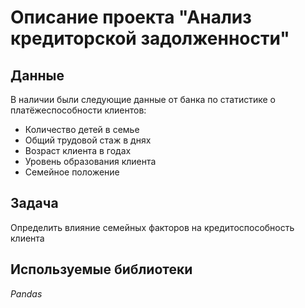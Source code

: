 # Описание проекта "Анализ кредиторской задолженности"

## Данные
В наличии были следующие данные от банка по статистике о платёжеспособности клиентов:
- Количество детей в семье 
- Общий трудовой стаж в днях 
- Возраст клиента в годах 
- Уровень образования клиента 
- Семейное положение 

## Задача
Определить влияние семейных факторов на кредитоспособность клиента

## Используемые библиотеки
*Pandas*
